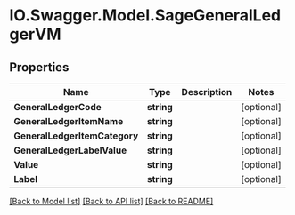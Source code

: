 # IO.Swagger.Model.SageGeneralLedgerVM
## Properties

Name | Type | Description | Notes
------------ | ------------- | ------------- | -------------
**GeneralLedgerCode** | **string** |  | [optional] 
**GeneralLedgerItemName** | **string** |  | [optional] 
**GeneralLedgerItemCategory** | **string** |  | [optional] 
**GeneralLedgerLabelValue** | **string** |  | [optional] 
**Value** | **string** |  | [optional] 
**Label** | **string** |  | [optional] 

[[Back to Model list]](../README.md#documentation-for-models) [[Back to API list]](../README.md#documentation-for-api-endpoints) [[Back to README]](../README.md)

